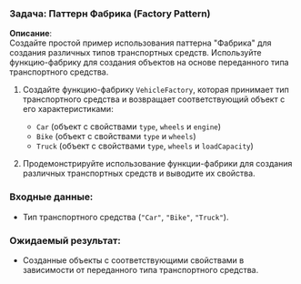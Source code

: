 ### Задача: Паттерн Фабрика (Factory Pattern)

**Описание**:  
Создайте простой пример использования паттерна "Фабрика" для создания различных типов транспортных средств. Используйте функцию-фабрику для создания объектов на основе переданного типа транспортного средства.

1. Создайте функцию-фабрику `VehicleFactory`, которая принимает тип транспортного средства и возвращает соответствующий объект с его характеристиками:
    - `Car` (объект с свойствами `type`, `wheels` и `engine`)
    - `Bike` (объект с свойствами `type` и `wheels`)
    - `Truck` (объект с свойствами `type`, `wheels` и `loadCapacity`)

2. Продемонстрируйте использование функции-фабрики для создания различных транспортных средств и выводите их свойства.

### Входные данные:
- Тип транспортного средства (`"Car"`, `"Bike"`, `"Truck"`).

### Ожидаемый результат:
- Созданные объекты с соответствующими свойствами в зависимости от переданного типа транспортного средства.
